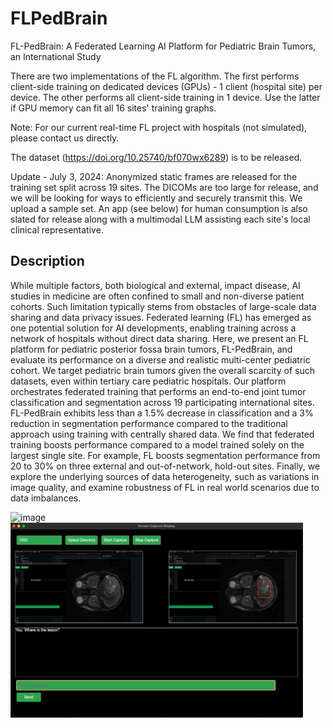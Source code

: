 # FLPedBrain

FL-PedBrain: A Federated Learning AI Platform for Pediatric Brain Tumors, an International Study

There are two implementations of the FL algorithm. The first performs client-side training on dedicated devices (GPUs) - 1 client (hospital site) per device. The other performs all client-side training in 1 device. Use the latter if GPU memory can fit all 16 sites' training graphs.   

Note: For our current real-time FL project with hospitals (not simulated), please contact us directly.

The dataset (https://doi.org/10.25740/bf070wx6289) is to be released.

Update - July 3, 2024: 
Anonymized static frames are released for the training set split across 19 sites. The DICOMs are too large for release, and we will be looking for ways to efficiently and securely transmit this. We upload a sample set.
An app (see below) for human consumption is also slated for release along with a multimodal LLM assisting each site's local clinical representative.

## Description

While multiple factors, both biological and external, impact disease, AI studies in medicine are often confined to small and non-diverse patient cohorts. Such limitation typically stems from obstacles of large-scale data sharing and data privacy issues. Federated learning (FL) has emerged as one potential solution for AI developments, enabling training across a network of hospitals without direct data sharing. Here, we present an FL platform for pediatric posterior fossa brain tumors, FL-PedBrain, and evaluate its performance on a diverse and realistic multi-center pediatric cohort. We target pediatric brain tumors given the overall scarcity of such datasets, even within tertiary care pediatric hospitals. Our platform orchestrates federated training that performs an end-to-end joint tumor classification and segmentation across 19 participating international sites. FL-PedBrain exhibits less than a 1.5% decrease in classification and a 3% reduction in segmentation performance compared to the traditional approach using training with centrally shared data. We find that federated training boosts performance compared to a model trained solely on the largest single site. For example, FL boosts segmentation performance from 20 to 30% on three external and out-of-network, hold-out sites. Finally, we explore the underlying sources of data heterogeneity, such as variations in image quality, and examine robustness of FL in real world scenarios due to data imbalances.

<img width="468" alt="image" src="https://github.com/edhlee/FLPedBrain/assets/12375462/0309e543-b9a4-4eb5-9e55-339b5fe74dc5">

<img width="468" alt="image" src="https://raw.githubusercontent.com/edhlee/FLPedBrain/master/app_screenshot_alphabuild.jpg">
